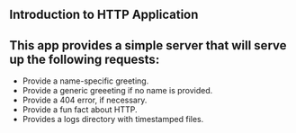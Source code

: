 ## Introduction to HTTP Application

## This app provides a simple server that will serve up the following requests: 

* Provide a name-specific greeting.
* Provide a generic greeeting if no name is provided.
* Provide a 404 error, if necessary.
* Provide a fun fact about HTTP.
* Provides a logs directory with timestamped files.